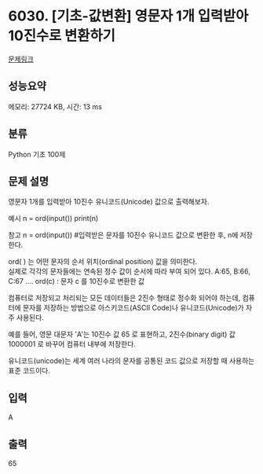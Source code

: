 # 6030. [기초-값변환] 영문자 1개 입력받아 10진수로 변환하기

[문제링크](https://codeup.kr/problem.php?id=6030)

## 성능요약

메모리: 27724 KB, 시간: 13 ms

## 분류

Python 기초 100제

## 문제 설명

영문자 1개를 입력받아 10진수 유니코드(Unicode) 값으로 출력해보자.

예시
n = ord(input())
print(n)

참고
n = ord(input())  #입력받은 문자를 10진수 유니코드 값으로 변환한 후, n에 저장한다.

ord( ) 는 어떤 문자의 순서 위치(ordinal position) 값을 의미한다.  
실제로 각각의 문자들에는 연속된 정수 값이 순서에 따라 부여 되어 있다. A:65, B:66, C:67 .... 
ord(c) : 문자 c 를 10진수로 변환한 값 

컴퓨터로 저장되고 처리되는 모든 데이터들은 2진수 형태로 정수화 되어야 하는데,
컴퓨터에 문자를 저장하는 방법으로 아스키코드(ASCII Code)나 유니코드(Unicode)가 자주 사용된다.

예를 들어, 영문 대문자 'A'는 10진수 값 65 로 표현하고, 
2진수(binary digit) 값 1000001 로 바꾸어 컴퓨터 내부에 저장한다. 

유니코드(unicode)는 세계 여러 나라의 문자를 공통된 코드 값으로 저장할 때 사용하는 표준 코드이다.

## 입력

A

## 출력

65
